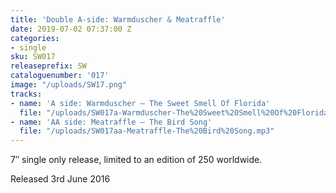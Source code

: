 ```yaml
---
title: 'Double A-side: Warmduscher & Meatraffle'
date: 2019-07-02 07:37:00 Z
categories:
- single
sku: SW017
releaseprefix: SW
cataloguenumber: '017'
image: "/uploads/SW17.png"
tracks:
- name: 'A side: Warmduscher – The Sweet Smell Of Florida'
  file: "/uploads/SW017a-Warmduscher-The%20Sweet%20Smell%20Of%20Florida.mp3"
- name: 'AA side: Meatraffle – The Bird Song'
  file: "/uploads/SW017aa-Meatraffle-The%20Bird%20Song.mp3"
---
```


7″ single only release, limited to an edition of 250 worldwide.

Released 3rd June 2016